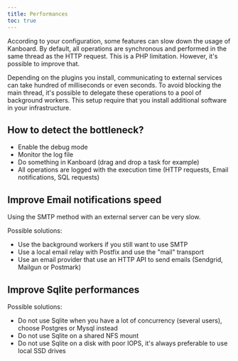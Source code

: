 ```yaml
---
title: Performances
toc: true
---
```


According to your configuration, some features can slow down the usage
of Kanboard. By default, all operations are synchronous and performed in
the same thread as the HTTP request. This is a PHP limitation. However,
it's possible to improve that.

Depending on the plugins you install, communicating to external services
can take hundred of milliseconds or even seconds. To avoid blocking the
main thread, it's possible to delegate these operations to a pool of
background workers. This setup require that you install additional
software in your infrastructure.

How to detect the bottleneck?
-----------------------------

- Enable the debug mode
- Monitor the log file
- Do something in Kanboard (drag and drop a task for example)
- All operations are logged with the execution time (HTTP requests,
    Email notifications, SQL requests)

Improve Email notifications speed
---------------------------------

Using the SMTP method with an external server can be very slow.

Possible solutions:

- Use the background workers if you still want to use SMTP
- Use a local email relay with Postfix and use the "mail" transport
- Use an email provider that use an HTTP API to send emails (Sendgrid,
    Mailgun or Postmark)

Improve Sqlite performances
---------------------------

Possible solutions:

- Do not use Sqlite when you have a lot of concurrency (several
    users), choose Postgres or Mysql instead
- Do not use Sqlite on a shared NFS mount
- Do not use Sqlite on a disk with poor IOPS, it's always preferable
    to use local SSD drives
